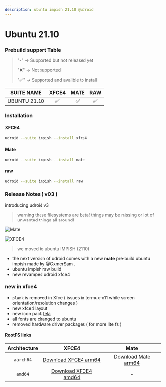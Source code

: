 ```yaml
---
description: ubuntu impish 21.10 @udroid
---
```


# Ubuntu 21.10

### Prebuild support Table

> &#x20; "-"    -> Supported but not released yet
>
> "❌"  -> Not supported
>
> "✅"  -> Supported and avalible to install

|  SUITE NAME  | XFCE4 | MATE | RAW |
| :----------: | :---: | :--: | :-: |
| UBUNTU 21.10 |   ✅   |   ✅  |  ✅  |

### Installation

#### XFCE4

```bash
udroid --suite impish --install xfce4
```

#### Mate

```bash
udroid --suite impish --install mate
```

#### raw

```bash
udroid --suite impish --install raw
```

### Release Notes ( v03 )

introducing udroid v3

> warning these filesystems are beta! things may be missing or lot of unwanted things all around!

![Mate](https://user-images.githubusercontent.com/68287637/151699054-af7c4a5a-46d5-411b-a0e7-0351fb7af4f8.png)

![XFCE4](https://cdn.discordapp.com/attachments/835483235517071363/923960736869384252/Screenshot\_2021-12-24\_15-27-44.png)

> we moved to ubuntu IMPISH (21.10)

* the next version of udroid comes with a new **mate** pre-build ubuntu impish made by @GxmerSam .
* ubuntu impish raw build
* new revamped udroid xfce4

### new in xfce4

* `plank` is removed in Xfce ( issues in termux-x11 while screen orientation/resolution changes )
* new xfce4 layout
* new icon pack [tela](https://github.com/vinceliuice/Tela-circle-icon-theme)
* all fonts are changed to ubuntu
* removed hardware driver packages ( for more lite fs )

#### RootFS links

| Architecture |                                                                  XFCE4                                                                 |                                                               Mate                                                              |
| :----------: | :------------------------------------------------------------------------------------------------------------------------------------: | :-----------------------------------------------------------------------------------------------------------------------------: |
|   `aarch64`  |    [Download XFCE4 arm64](https://github.com/RandomCoderOrg/ubuntu-on-android/releases/download/v3/udroid-arm64-xfce4-V3MBB2.tar.gz)   | [Download Mate arm64](https://github.com/RandomCoderOrg/ubuntu-on-android/releases/download/v3/udroid-mate-arm64-betav2.tar.gz) |
|    `amd64`   | [Download XFCE4 amd64](https://github.com/RandomCoderOrg/ubuntu-on-android/releases/download/v3/udroid-xfce4-impish-v3-build01.tar.gz) |                                                                -                                                                |

